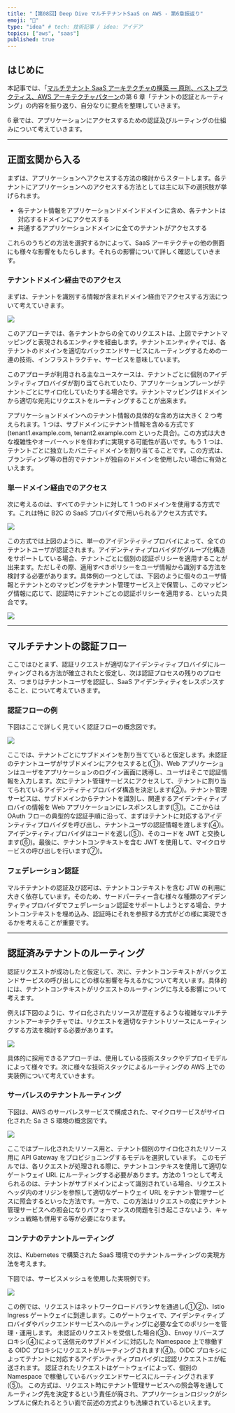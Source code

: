 ```yaml
---
title: "【第08回】Deep Dive マルチテナントSaaS on AWS - 第6章振返り"
emoji: "🤿"
type: "idea" # tech: 技術記事 / idea: アイデア
topics: ["aws", "saas"]
published: true
---
```


## はじめに

本記事では、「[マルチテナント SaaS アーキテクチャの構築 ― 原則、ベストプラクティス、AWS アーキテクチャパターン](https://www.oreilly.co.jp/books/9784814401017/)の第 6 章「テナントの認証とルーティング」の内容を振り返り、自分なりに要点を整理していきます。

6 章では、アプリケーションにアクセスするための認証及びルーティングの仕組みについて考えていきます。

---

## 正面玄関から入る

まずは、アプリケーションへアクセスする方法の検討からスタートします。各テナントにアプリケーションへのアクセスする方法としては主に以下の選択肢が挙げられます。

- 各テナント情報をアプリケーションドメインドメインに含め、各テナントは対応するドメインにアクセスする
- 共通するアプリケーションドメインに全てのテナントがアクセスする

これらのうちどの方法を選択するかによって、SaaS アーキテクチャの他の側面にも様々な影響をもたらします。それらの影響について詳しく確認していきます。

### テナントドメイン経由でのアクセス

まずは、テナントを識別する情報が含まれドメイン経由でアクセスする方法について考えていきます。

![](/images/08/access-by-tenant-domain.drawio.png)

このアプローチでは、各テナントからの全てのリクエストは、上図でテナントマッピングと表現されるエンティテを経由します。テナントエンティティでは、各テナントのドメインを適切なバックエンドサービスにルーティングするための一連の技術、インフラストラクチャ、サービスを意味しています。

このアプローチが利用される主なユースケースは、テナントごとに個別のアイデンティティプロバイダが割り当てられていたり、アプリケーションプレーンがテナントごとにサイロ化していたりする場合です。テナントマッピングはドメインから適切な宛先にリクエストをルーティングすることが出来ます。

アプリケーションドメインへのテナント情報の具体的な含め方は大きく 2 つ考えられます。1 つは、サブドメインにテナント情報を含める方式です(tenant1.example.com, tenant2.example.com といった具合)。この方式は大きな複雑性やオーバーヘッドを伴わずに実現する可能性が高いです。もう 1 つは、テナントごとに独立したバニティドメインを割り当てることです。この方式は、ブランディング等の目的でテナントが独自のドメインを使用したい場合に有効といえます。

### 単一ドメイン経由でのアクセス

次に考えるのは、すべてのテナントに対して 1 つのドメインを使用する方式です。これは特に B2C の SaaS プロバイダで用いられるアクセス方式です。

![](/images/08/access-by-common-domain.drawio.png)

この方式では上図のように、単一のアイデンティティプロバイによって、全てのテナントユーザが認証されます。アイデンティティプロバイダがグループ化構造をサポートしている場合、テナントごとに個別の認証ポリシーを適用することが出来ます。ただしその際、適用すべきポリシーをユーザ情報から識別する方法を検討する必要があります。具体例の一つとしては、下図のように個々のユーザ情報とテナントとのマッピングをテナント管理サービス上で保管し、このマッピング情報に応じて、認証時にテナントごとの認証ポリシーを適用する、といった具合です。

![](/images/08/access-by-common-domain-with-tenant-info.drawio.png)

---

## マルチテナントの認証フロー

ここではひとまず、認証リクエストが適切なアイデンティティプロバイダにルーティングされる方法が確立されたと仮定し、次は認証プロセスの残りのプロセス、つまりはテナントユーザを認証し、SaaS アイデンティティをレスポンスすること、について考えていきます。

### 認証フローの例

下図はここで詳しく見ていく認証フローの概念図です。

![](/images/08/auth-flow-concept.drawio.png)

ここでは、テナントごとにサブドメインを割り当てていると仮定します。未認証のテナントユーザがサブドメインにアクセスすると(①)、Web アプリケーションはユーザをアプリケーションのログイン画面に誘導し、ユーザはそこで認証情報を入力します。次にテナント管理サービスにアクセスして、テナントに割り当てられているアイデンティティプロバイダ構造を決定します(②)。テナント管理サービスは、サブドメインからテナントを識別し、関連するアイデンティティプロバイの情報を Web アプリケーションにレスポンスします(③)。ここからは OAuth フローの典型的な認証手順に沿って、まずはテナントに対応するアイデンティティプロバイダを呼び出し、テナントユーザの認証情報を渡します(④)。アイデンティティプロバイダはコードを返し(⑤)、そのコードを JWT と交換します(⑥)。最後に、テナントコンテキストを含む JWT を使用して、マイクロサービスの呼び出しを行います(⑦)。

### フェデレーション認証

マルチテナントの認証及び認可は、テナントコンテキストを含む JTW の利用に大きく依存しています。そのため、サードパーティー含む様々な種類のアイデンティティプロバイダでフェデレーション認証をサポートしようとする場合、テナントコンテキストを埋め込み、認証時にそれを参照する方式がどの様に実現できるかを考えることが重要です。

---

## 認証済みテナントのルーティング

認証リクエストが成功したと仮定して、次に、テナントコンテキストがバックエンドサービスの呼び出しにどの様な影響を与えるかについて考えいます。具体的には、テナントコンテキストがリクエストのルーティングに与える影響について考えます。

例えば下図のように、サイロ化されたリソースが混在するような複雑なマルチテナントアーキテクチャでは、リクエストを適切なテナントリソースにルーティングする方法を検討する必要があります。

![](/images/08/tenant-routing.drawio.png)

具体的に採用できるアプローチは、使用している技術スタックやデプロイモデルによって様々です。次に様々な技術スタックによるルーティングの AWS 上での実装例について考えていきます。

### サーバレスのテナントルーティング

下図は、AWS のサーバレスサービスで構成された、マイクロサービスがサイロ化された Sa さ S 環境の概念図です。

<!-- ![](/images/08/serverless-apigw-routing.drawio.png) -->

![](/images/08/tenant-specific-gateway-routing.drawio.png)

ここではプール化されたリソース用と、テナント個別のサイロ化されたリソース用に API Gateway をプロビジョニングするモデルを選択しています。
このモデルでは、各リクエストが処理される際に、テナントコンテキスを使用して適切なゲートウェイ URL にルーティングする必要があります。方法の 1 つとして考えられるのは、テナントがサブドメインによって識別されている場合、リクエストヘッダ内のオリジンを参照して適切なゲートウェイ URL をテナント管理サービスに照会するといった方法です。一方で、この方法はリクエストの度にテナント管理サービスへの照会になりパフォーマンスの問題を引き起こさないよう、キャッシュ戦略も併用する等が必要になります。

### コンテナのテナントルーティング

次は、Kubernetes で構築された SaaS 環境でのテナントルーティングの実現方法を考えます。

下図では、サービスメッシュを使用した実現例です。

![](/images/08/routing-by-service-mesh.drawio.png)

この例では、リクエストはネットワークロードバランサを通過し(①②)、Istio Ingress ゲートウェイに到達します。このゲートウェイで、アイデンティティプロバイダやバックエンドサービスへのルーティングに必要な全てのポリシーを管理・運用します。
未認証のリクエストを受信した場合(③)、Envoy リバースプロキシ(④)によって送信元のサブドメインに対応した Namespace 上で稼働する OIDC プロキシにリクエストがルーティングされます(④)。OIDC プロキシによってテナントに対応するアイデンティティプロバイダに認認リクエストエが転送されます。
認証されたリクエストはゲートウェイによって、個別の Namespace で稼働しているバックエンドサービスにルーティングされます(⑤)。
この方式は、リクエスト時にテナント管理サービスへの照会等を通してルーティング先を決定するという責任が廃され、アプリケーションロジックがシンプルに保たれるとうい面で前述の方式よりも洗練されているといえます。
